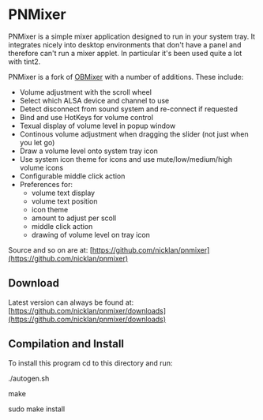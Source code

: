 PNMixer
=======

PNMixer is a simple mixer application designed to run in your system
tray.  It integrates nicely into desktop environments that don't have
a panel and therefore can't run a mixer applet.  In particular it's
been used quite a lot with tint2.

PNMixer is a fork of [OBMixer](http://jpegserv.com/?page_id=282) with a number of additions.  These include:

- Volume adjustment with the scroll wheel
- Select which ALSA device and channel to use
- Detect disconnect from sound system and re-connect if requested
- Bind and use HotKeys for volume control
- Texual display of volume level in popup window
- Continous volume adjustment when dragging the slider (not just when you let go)
- Draw a volume level onto system tray icon
- Use system icon theme for icons and use mute/low/medium/high
  volume icons
- Configurable middle click action
- Preferences for:
	- volume text display
	- volume text position
	- icon theme
	- amount to adjust per scoll
	- middle click action
	- drawing of volume level on tray icon

Source and so on are at:
[https://github.com/nicklan/pnmixer](https://github.com/nicklan/pnmixer)

Download
--------
Latest version can always be found at:
[https://github.com/nicklan/pnmixer/downloads](https://github.com/nicklan/pnmixer/downloads)


Compilation and Install
-----------------------
To install this program cd to this directory and run:

./autogen.sh

make

sudo make install
